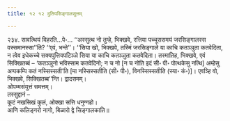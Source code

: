 ```yaml
---
title: १२ १२ दुतियसिङ्गालसुत्तम्

---
```


२३४. सावत्थियं विहरति…पे॰… ‘‘अस्सुत्थ नो तुम्हे, भिक्खवे, रत्तिया पच्चूससमयं जरसिङ्गालस्स वस्समानस्सा’’ति? ‘‘एवं, भन्ते’’। ‘‘सिया खो, भिक्खवे, तस्मिं जरसिङ्गाले या काचि कतञ्ञुता कतवेदिता, न त्वेव इधेकच्चे सक्यपुत्तियपटिञ्ञे सिया या काचि कतञ्ञुता कतवेदिता। तस्मातिह, भिक्खवे, एवं सिक्खितब्बं – ‘कतञ्ञुनो भविस्साम कतवेदिनो; न च नो [न च नोति इदं सी॰ पी॰ पोत्थकेसु नत्थि] अम्हेसु अप्पकम्पि कतं नस्सिस्सती’ति [मा नस्सिस्सतीति (सी॰ पी॰), विनस्सिस्सतीति (स्या॰ कं॰)]। एवञ्हि वो, भिक्खवे, सिक्खितब्ब’’न्ति। द्वादसमम्।  
ओपम्मसंयुत्तं समत्तम्।  
तस्सुद्दानं –  
कूटं नखसिखं कुलं, ओक्खा सत्ति धनुग्गहो।  
आणि कलिङ्गरो नागो, बिळारो द्वे सिङ्गालकाति॥  